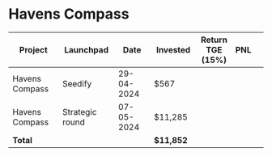 # Havens Compass



<table data-full-width="true"><thead><tr><th width="152">Project</th><th width="138">Launchpad</th><th width="132">Date</th><th width="133">Invested</th><th>Return TGE (15%)</th><th>PNL</th><th></th></tr></thead><tbody><tr><td>Havens Compass</td><td>Seedify</td><td>29-04-2024</td><td>$567</td><td></td><td></td><td></td></tr><tr><td>Havens Compass</td><td>Strategic round</td><td>07-05-2024</td><td>$11,285</td><td></td><td></td><td></td></tr><tr><td><strong>Total</strong></td><td></td><td></td><td><strong>$11,852</strong></td><td></td><td></td><td></td></tr></tbody></table>

